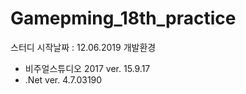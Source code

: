 # Gamepming_18th_practice

 스터디 시작날짜 : 12.06.2019
 개발환경
 - 비주얼스튜디오 2017 ver. 15.9.17
 - .Net ver. 4.7.03190
